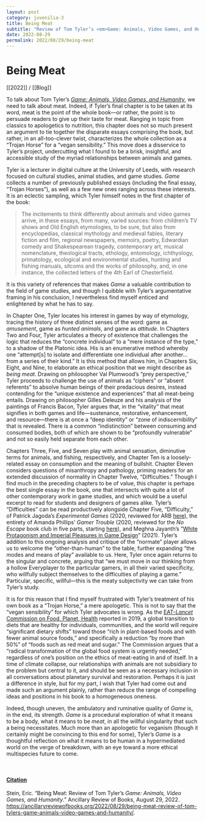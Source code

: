 ```yaml
---
layout: post
category: juvenilia-3
title: Being Meat
subtitle: "Review of Tom Tyler’s <em>Game: Animals, Video Games, and Humanity</em>"
date: 2022-08-29
permalink: 2022/08/29/being-meat
---
```


# Being Meat

[[2022]] / [[Blog]]

To talk about Tom Tyler’s [*Game: Animals, Video Games, and Humanity*](https://bookshop.org/books/game-animals-video-games-and-humanity/9781517910198), we need to talk about meat. Indeed, if Tyler’s final chapter is to be taken at its word, meat is the point of the whole book—or rather, the point is to persuade readers to give up their taste for meat. Ranging in topic from classics to apologetics to nutrition, this chapter does not so much present an argument to tie together the disparate essays comprising the book, but rather, in an all-too-clever twist, characterizes the whole collection as a “Trojan Horse” for a “vegan sensibility.” This move does a disservice to Tyler’s project, undercutting what I found to be a brisk, insightful, and accessible study of the myriad relationships between animals and games.

Tyler is a lecturer in digital culture at the University of Leeds, with research focused on cultural studies, animal studies, and game studies. *Game* collects a number of previously published essays (including the final essay, “Trojan Horses”), as well as a few new ones ranging across these interests. It is an eclectic sampling, which Tyler himself notes in the first chapter of the book:

> The incitements to think differently about animals and video games arrive, in these essays, from many, varied sources: from children’s TV shows and Old English etymologies, to be sure, but also from encyclopedias, classical mythology and medieval fables, literary fiction and film, regional newspapers, memoirs, poetry, Edwardian comedy and Shakespearean tragedy, contemporary art, musical nomenclature, theological tracts, ethology, entomology, ichthyology, primatology, ecological and environmental studies, hunting and fishing manuals, sitcoms and the works of philosophy, and, in one instance, the collected letters of the 4th Earl of Chesterfield.

It is this variety of references that makes *Game* a valuable contribution to the field of game studies, and though I quibble with Tyler’s argumentative framing in his conclusion, I nevertheless find myself enticed and enlightened by what he has to say.

In Chapter One, Tyler locates his interest in games by way of etymology, tracing the history of three distinct senses of the word: game as *amusement*, game as *hunted animals*, and game as *attitude*. In Chapters Two and Four, Tyler articulates a theory of existence that challenges the logic that reduces the “concrete individual” to a “mere instance of the type,” to a shadow of the Platonic idea. His is an enumerative method whereby one “attempt[s] to isolate and differentiate one individual after another… from a series of their kind.” It is this method that allows him, in Chapters Six, Eight, and Nine, to elaborate an ethical position that we might describe as *being meat*. Drawing on philosopher Val Plumwood’s “prey perspective,” Tyler proceeds to challenge the use of animals as “ciphers” or “absent referents” to absolve human beings of their predacious desires, instead contending for the “unique existence and experiences” that all meat-being entails. Drawing on philosopher Gilles Deleuze and his analysis of the paintings of Francis Bacon, Tyler argues that, in the “vitality” that meat signifies in both games and life—sustenance, restorative, enhancement, and resource—there is at once a “deep identity” or “zone of indiscernibility” that is revealed. There is a common “indistinction” between consuming and consumed bodies, both of which are shown to be “profoundly vulnerable” and not so easily held separate from each other.

Chapters Three, Five, and Seven play with animal sensation, diminutive terms for animals, and fishing, respectively, and Chapter Ten is a loosely-related essay on consumption and the meaning of bullshit. Chapter Eleven considers questions of misanthropy and pathology, priming readers for an extended discussion of normality in Chapter Twelve, “Difficulties.” Though I find much in the preceding chapters to be of value, this chapter is perhaps the best single essay in the book, one that intersects with quite a lot of other contemporary work in game studies, and which would be a useful excerpt to read for students and designers of games alike. Tyler’s “Difficulties” can be read productively alongside Chapter Five, “Difficulty,” of Patrick Jagoda’s *Experimental Games* (2020, reviewed for ARB [here](https://ancillaryreviewofbooks.org/2021/03/11/joyful-study-review-of-experimental-games-critique-play-and-design-in-the-age-of-gamification-by-patrick-jagoda/)), the entirety of Amanda Phillips’ *Gamer Trouble* (2020, reviewed for the *No Escape* book club in five parts, starting [here](https://steinea.github.io/notes/2021/03/25/idea-of-gamer)), and Meghna Jayanth’s “[White Protagonism and Imperial Pleasures in Game Design](https://medium.com/@betterthemask/white-protagonism-and-imperial-pleasures-in-game-design-digra21-a4bdb3f5583c)” (2021). Tyler’s addition to this ongoing analysis and critique of the “normate” player allows us to welcome the “other-than-human” to the table, further expanding “the modes and means of play” available to us. Here, Tyler once again returns to the singular and concrete, arguing that “we must move in our thinking from a hollow Everyplayer to the particular gamers, in all their varied specificity, who willfully subject themselves to the difficulties of playing a game.” Particular, specific, willful—this is the meaty subjectivity we can take from Tyler’s study.

It is for this reason that I find myself frustrated with Tyler’s treatment of his own book as a “Trojan Horse,” a mere apologetic. This is not to say that the “vegan sensibility” for which Tyler advocates is wrong. As the [EAT-*Lancet* Commission on Food, Planet, Health](https://eatforum.org/eat-lancet-commission/eat-lancet-commission-summary-report/) reported in 2019, a global transition to diets that are healthy for individuals, communities, and the world will require “significant dietary shifts” toward those “rich in plant-based foods and with fewer animal source foods,” and specifically a reduction “by more than 50%” of “foods such as red meat and sugar.” The Commission argues that a “radical transformation of the global food system is urgently needed,” regardless of one’s position on the ethics of meat-eating in and of itself. In a time of climate collapse, our relationships with animals are not subsidiary to the problem but central to it, and should be seen as a necessary inclusion in all conversations about planetary survival and restoration. Perhaps it is just a difference in style, but for my part, I wish that Tyler had come out and made such an argument plainly, rather than reduce the range of compelling ideas and positions in his book to a homogeneous oneness.

Indeed, though uneven, the ambulatory and ruminative quality of *Game* is, in the end, its strength. *Game* is a procedural exploration of what it means to be a body, what it means to be *meat*, in all the willful singularity that such a being necessitates. Much more than an apologetic for veganism (though it certainly might be convincing to this end for some), Tyler’s *Game* is a thoughtful reflection on what it means to be human in a hypermediated world on the verge of breakdown, with an eye toward a more ethical multispecies future to come.

<br>

#### [Citation](https://www.zotero.org/steinea#R79R7QQV)

Stein, Eric. “Being Meat: Review of Tom Tyler’s *Game: Animals, Video Games, and Humanity*.” Ancillary Review of Books, August 29, 2022. <https://ancillaryreviewofbooks.org/2022/08/29/being-meat-review-of-tom-tylers-game-animals-video-games-and-humanity/>.
